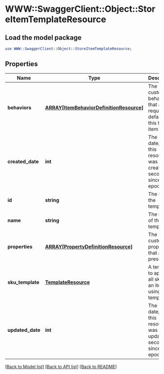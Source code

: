 # WWW::SwaggerClient::Object::StoreItemTemplateResource

## Load the model package
```perl
use WWW::SwaggerClient::Object::StoreItemTemplateResource;
```

## Properties
Name | Type | Description | Notes
------------ | ------------- | ------------- | -------------
**behaviors** | [**ARRAY[ItemBehaviorDefinitionResource]**](ItemBehaviorDefinitionResource.md) | The customized behaviors that are required or default for this type of item | [optional] 
**created_date** | **int** | The date/time this resource was created in seconds since unix epoch | [optional] 
**id** | **string** | The id of the template | [optional] 
**name** | **string** | The name of the template | 
**properties** | [**ARRAY[PropertyDefinitionResource]**](PropertyDefinitionResource.md) | The customized properties that are present | [optional] 
**sku_template** | [**TemplateResource**](TemplateResource.md) | A template to apply to all skus on an item using this template | [optional] 
**updated_date** | **int** | The date/time this resource was last updated in seconds since unix epoch | [optional] 

[[Back to Model list]](../README.md#documentation-for-models) [[Back to API list]](../README.md#documentation-for-api-endpoints) [[Back to README]](../README.md)


